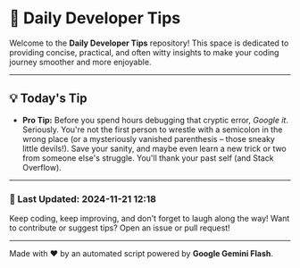 
# 🌟 Daily Developer Tips

Welcome to the **Daily Developer Tips** repository! This space is dedicated to providing concise, practical, and often witty insights to make your coding journey smoother and more enjoyable.

---

## 💡 Today's Tip

- **Pro Tip:**  Before you spend hours debugging that cryptic error,  *Google it*. Seriously.  You're not the first person to wrestle with a semicolon in the wrong place (or a mysteriously vanished parenthesis – those sneaky little devils!).  Save your sanity, and maybe even learn a new trick or two from someone else's struggle.  You'll thank your past self (and Stack Overflow).

---

### 📅 Last Updated: 2024-11-21 12:18

Keep coding, keep improving, and don't forget to laugh along the way! Want to contribute or suggest tips? Open an issue or pull request!

---

Made with ❤️ by an automated script powered by **Google Gemini Flash**.
